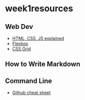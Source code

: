 # week1resources


## Web Dev

- [HTML, CSS, JS explained](https://www.youtube.com/watch?v=gT0Lh1eYk78)
- [Flexbox](https://flexboxfroggy.com/)
- [CSS Grid](https://cssgridgarden.com/)



## How to Write Markdown



## Command Line
- [Github cheat sheet](https://education.github.com/git-cheat-sheet-education.pdf)
